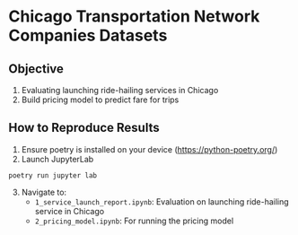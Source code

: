 # Chicago Transportation Network Companies Datasets

## Objective
1. Evaluating launching ride-hailing services in Chicago
2. Build pricing model to predict fare for trips 


## How to Reproduce Results 
1. Ensure poetry is installed on your device (https://python-poetry.org/)
2. Launch JupyterLab
```
poetry run jupyter lab
```
3. Navigate to:
    - `1_service_launch_report.ipynb`: Evaluation on launching ride-hailing service in Chicago
    - `2_pricing_model.ipynb`: For running the pricing model